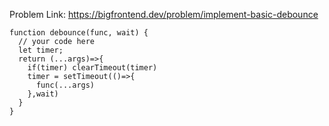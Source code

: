 Problem Link: https://bigfrontend.dev/problem/implement-basic-debounce

```
function debounce(func, wait) {
  // your code here
  let timer;
  return (...args)=>{
    if(timer) clearTimeout(timer)
    timer = setTimeout(()=>{
      func(...args)
    },wait)
  }
}
```

